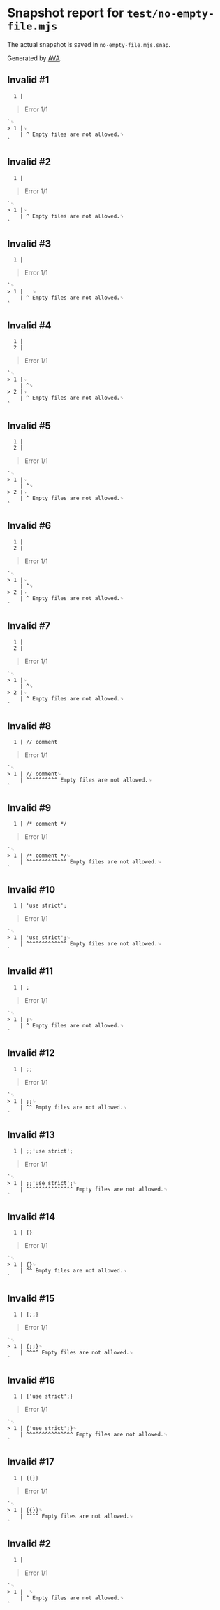 # Snapshot report for `test/no-empty-file.mjs`

The actual snapshot is saved in `no-empty-file.mjs.snap`.

Generated by [AVA](https://avajs.dev).

## Invalid #1
      1 |

> Error 1/1

    `␊
    > 1 |␊
        | ^ Empty files are not allowed.␊
    `

## Invalid #2
      1 |

> Error 1/1

    `␊
    > 1 |␊
        | ^ Empty files are not allowed.␊
    `

## Invalid #3
      1 | 	

> Error 1/1

    `␊
    > 1 | 	␊
        | ^ Empty files are not allowed.␊
    `

## Invalid #4
      1 |
      2 |

> Error 1/1

    `␊
    > 1 |␊
        | ^␊
    > 2 |␊
        | ^ Empty files are not allowed.␊
    `

## Invalid #5
      1 |
      2 |

> Error 1/1

    `␊
    > 1 |␊
        | ^␊
    > 2 |␊
        | ^ Empty files are not allowed.␊
    `

## Invalid #6
      1 |
      2 |

> Error 1/1

    `␊
    > 1 |␊
        | ^␊
    > 2 |␊
        | ^ Empty files are not allowed.␊
    `

## Invalid #7
      1 |
      2 |

> Error 1/1

    `␊
    > 1 |␊
        | ^␊
    > 2 |␊
        | ^ Empty files are not allowed.␊
    `

## Invalid #8
      1 | // comment

> Error 1/1

    `␊
    > 1 | // comment␊
        | ^^^^^^^^^^ Empty files are not allowed.␊
    `

## Invalid #9
      1 | /* comment */

> Error 1/1

    `␊
    > 1 | /* comment */␊
        | ^^^^^^^^^^^^^ Empty files are not allowed.␊
    `

## Invalid #10
      1 | 'use strict';

> Error 1/1

    `␊
    > 1 | 'use strict';␊
        | ^^^^^^^^^^^^^ Empty files are not allowed.␊
    `

## Invalid #11
      1 | ;

> Error 1/1

    `␊
    > 1 | ;␊
        | ^ Empty files are not allowed.␊
    `

## Invalid #12
      1 | ;;

> Error 1/1

    `␊
    > 1 | ;;␊
        | ^^ Empty files are not allowed.␊
    `

## Invalid #13
      1 | ;;'use strict';

> Error 1/1

    `␊
    > 1 | ;;'use strict';␊
        | ^^^^^^^^^^^^^^^ Empty files are not allowed.␊
    `

## Invalid #14
      1 | {}

> Error 1/1

    `␊
    > 1 | {}␊
        | ^^ Empty files are not allowed.␊
    `

## Invalid #15
      1 | {;;}

> Error 1/1

    `␊
    > 1 | {;;}␊
        | ^^^^ Empty files are not allowed.␊
    `

## Invalid #16
      1 | {'use strict';}

> Error 1/1

    `␊
    > 1 | {'use strict';}␊
        | ^^^^^^^^^^^^^^^ Empty files are not allowed.␊
    `

## Invalid #17
      1 | {{}}

> Error 1/1

    `␊
    > 1 | {{}}␊
        | ^^^^ Empty files are not allowed.␊
    `

## Invalid #2
      1 |  

> Error 1/1

    `␊
    > 1 |  ␊
        | ^ Empty files are not allowed.␊
    `
